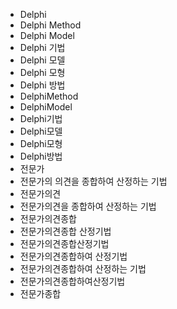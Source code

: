 ﻿- Delphi
- Delphi Method
- Delphi Model
- Delphi 기법
- Delphi 모델
- Delphi 모형
- Delphi 방법
- DelphiMethod
- DelphiModel
- Delphi기법
- Delphi모델
- Delphi모형
- Delphi방법
- 전문가
- 전문가의 의견을 종합하여 산정하는 기법
- 전문가의견
- 전문가의견을 종합하여 산정하는 기법
- 전문가의견종합
- 전문가의견종합 산정기법
- 전문가의견종합산정기법
- 전문가의견종합하여 산정기법
- 전문가의견종합하여 산정하는 기법
- 전문가의견종합하여산정기법
- 전문가종합
